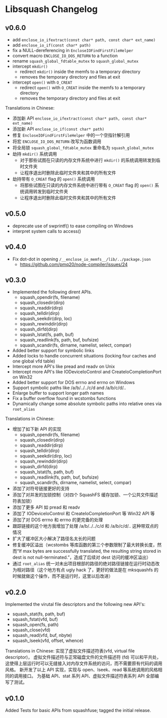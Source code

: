 # Libsquash Changelog

## v0.6.0

- add `enclose_io_ifextract(const char* path, const char* ext_name)`
- add `enclose_io_if(const char* path)`
- fix a NULL-dereferencing in `EncloseIOFindFirstFileHelper`
- convert macro `ENCLOSE_IO_DOS_RETURN` to a function
- rename `squash_global_fdtable_mutex` to `squash_global_mutex`
- intercept `mkdir()`
  - redirect `mkdir()` inside the memfs to a temporary directory
  - removes the temporary directory and files at exit
- intercept `open()` with `O_CREAT`
  - redirect `open()` with `O_CREAT` inside the memfs to a temporary directory
  - removes the temporary directory and files at exit

Translations in Chinese:
- 添加新 API `enclose_io_ifextract(const char* path, const char* ext_name)`
- 添加新 API `enclose_io_if(const char* path)`
- 修复 `EncloseIOFindFirstFileHelper` 中的一个空指针解引用
- 将宏 `ENCLOSE_IO_DOS_RETURN` 改写为函数调用
- 将全局锁 `squash_global_fdtable_mutex` 重命名为 `squash_global_mutex`
- 劫持 `mkdir()` 系统调用
  - 对于那些试图在只读的内存文件系统中进行 `mkdir()` 的系统调用转发到临时文件夹
  - 让程序退出时删除此临时文件夹和其中的所有文件
- 劫持带有 `O_CREAT` flag 的 `open()` 系统调用
  - 将那些试图在只读的内存文件系统中进行带有 `O_CREAT` flag 的 `open()` 系统调用转发到临时文件夹
  - 让程序退出时删除此临时文件夹和其中的所有文件

## v0.5.0

- deprecate use of swprintf() to ease compiling on Windows
- interpret system calls to access()

## v0.4.0

- Fix dot-dot in opening `/__enclose_io_memfs__/lib/../package.json`
  - https://github.com/pmq20/node-compiler/issues/24

## v0.3.0

- Implemented the following dirent APIs.
  - squash_opendir(fs, filename)
  - squash_closedir(dirp)
  - squash_readdir(dirp)
  - squash_telldir(dirp)
  - squash_seekdir(dirp, loc)
  - squash_rewinddir(dirp)
  - squash_dirfd(dirp)
  - squash_lstat(fs, path, buf)
  - squash_readlink(fs, path, buf, bufsize)
  - squash_scandir(fs, dirname, namelist, select, compar)
- Added better support for symbolic links
- Added locks to handle concurrent situations (locking four caches and one global vfd table)
- Intercept more API's like pread and readv on Unix
- Intercept more API's like IODeviceIoControl and CreateIoCompletionPort on Win32
- Added better support for DOS errno and errno on Windows
- Support symbolic paths like /a/b/../../c/d and /a/b/c/d/..
- Enlarge buffer to support longer path names
- Fix a buffer overflow found in wcstombs functions
- Dynamically change some absolute symbolic paths into relative ones via `root_alias`

Translations in Chinese:
- 增加了如下新 API 的实现
  - squash_opendir(fs, filename)
  - squash_closedir(dirp)
  - squash_readdir(dirp)
  - squash_telldir(dirp)
  - squash_seekdir(dirp, loc)
  - squash_rewinddir(dirp)
  - squash_dirfd(dirp)
  - squash_lstat(fs, path, buf)
  - squash_readlink(fs, path, buf, bufsize)
  - squash_scandir(fs, dirname, namelist, select, compar)
- 添加了对符号链接更好的支持
- 添加了对并发的加锁控制（对四个 SquashFS 缓存加锁、一个公共文件描述符表加锁）
- 添加了更多 API 如 pread 和 readv
- 添加了 IODeviceIoControl 和 CreateIoCompletionPort 等 Win32 API 等
- 添加了对 DOS errno 和 errno 的更完备的处理
- 跟踪链接的这个地方我增加了处理 /a/b/../../c/d 和 /a/b/c/d/.. 这种带双点的情况
- 扩大了缓冲区大小解决了路径名太长的问题
- 修复缓冲区溢出（wcstombs 等库函数的第三个参数限制了最大转换长度，然而“If max bytes are successfully translated, the resulting string stored in dest is not null-terminated.”，造成了后续对 dest 访问的缓冲区溢出）
- 通过 `root_alias` 统一对未出项目根部的路径的绝对路径链接在运行时动态改为相对路径（这个地方有点 ugly hack 了，更好的做法是在 mksquashfs 的时候就做这个操作，而不是运行时，这里以后改进）

## v0.2.0

Implemented the virutal file descriptors and the following new API's:

- squash_stat(fs, path, buf)
- squash_fstat(vfd, buf)
- squash_open(fs, path)
- squash_close(vfd)
- squash_read(vfd, buf, nbyte)
- squash_lseek(vfd, offset, whence)

Translations in Chinese:
实现了虚拟文件描述符表(vfd, virtual file descriptor)，
虚拟文件描述符与正常磁盘文件的文件描述符 (fd) 可以和平共处，
这使得上层运行时可以无缝接入对内存文件系统的访问，而不需要原有代码的调用风格。
新开发了以上 API 实现，实现与 open、lseek、read 等系统调用的风格相同的调用接口。
为基础 API、stat 系列 API、虚拟文件描述符表系列 API 全部编写了测试。

## v0.1.0

Added Tests for basic APIs from squashfuse; tagged the initial release.
